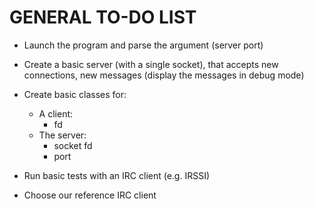 # GENERAL TO-DO LIST

* Launch the program and parse the argument (server port)

* Create a basic server (with a single socket), that accepts new connections,
new messages (display the messages in debug mode)

* Create basic classes for:
    * A client: 
        - fd
    * The server:
        - socket fd
        - port

* Run basic tests with an IRC client (e.g. IRSSI)
* Choose our reference IRC client
